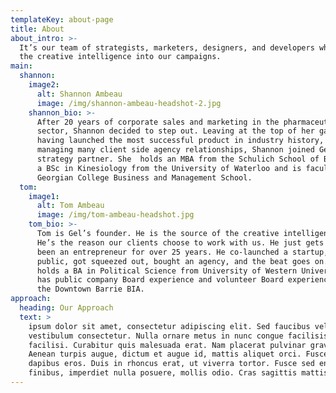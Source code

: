 ```yaml
---
templateKey: about-page
title: About
about_intro: >-
  It’s our team of strategists, marketers, designers, and developers who breathe
  the creative intelligence into our campaigns. 
main:
  shannon:
    image2:
      alt: Shannon Ambeau
      image: /img/shannon-ambeau-headshot-2.jpg
    shannon_bio: >-
      After 20 years of corporate sales and marketing in the pharmaceutical
      sector, Shannon decided to step out. Leaving at the top of her game,
      having launched the most successful product in industry history, and after
      managing many client side agency relationships, Shannon joined Gel as the
      strategy partner. She  holds an MBA from the Schulich School of Business,
      a BSc in Kinesiology from the University of Waterloo and is faculty in the
      Georgian College Business and Management School.
  tom:
    image1:
      alt: Tom Ambeau
      image: /img/tom-ambeau-headshot.jpg
    tom_bio: >-
      Tom is Gel’s founder. He is the source of the creative intelligence here.
      He’s the reason our clients choose to work with us. He just gets it. He’s
      been an entrepreneur for over 25 years. He co-launched a startup, took it
      public, got squeezed out, bought an agency, and the beat goes on. Tom
      holds a BA in Political Science from University of Western University, and
      has public company Board experience and volunteer Board experience with
      the Downtown Barrie BIA.
approach:
  heading: Our Approach
  text: >
    ipsum dolor sit amet, consectetur adipiscing elit. Sed faucibus velit sed
    vestibulum consectetur. Nulla ornare metus in nunc congue facilisis. Nulla
    facilisi. Curabitur quis malesuada erat. Nam placerat pulvinar gravida.
    Aenean turpis augue, dictum et augue id, mattis aliquet orci. Fusce sed
    dapibus eros. Duis in rhoncus erat, ut viverra tortor. Fusce sed enim
    finibus, imperdiet nulla posuere, mollis odio. Cras sagittis mattis luctus.
---
```



